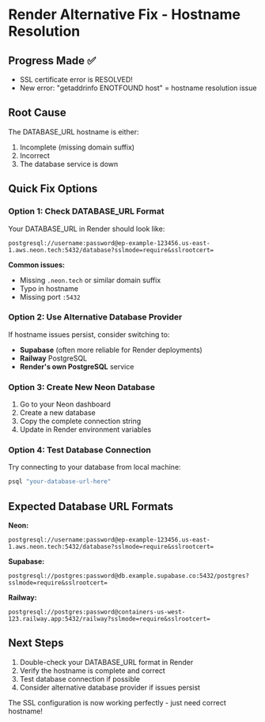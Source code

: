 # Render Alternative Fix - Hostname Resolution

## Progress Made ✅
- SSL certificate error is RESOLVED!
- New error: "getaddrinfo ENOTFOUND host" = hostname resolution issue

## Root Cause
The DATABASE_URL hostname is either:
1. Incomplete (missing domain suffix)
2. Incorrect
3. The database service is down

## Quick Fix Options

### Option 1: Check DATABASE_URL Format
Your DATABASE_URL in Render should look like:
```
postgresql://username:password@ep-example-123456.us-east-1.aws.neon.tech:5432/database?sslmode=require&sslrootcert=
```

**Common issues:**
- Missing `.neon.tech` or similar domain suffix
- Typo in hostname
- Missing port `:5432`

### Option 2: Use Alternative Database Provider
If hostname issues persist, consider switching to:
- **Supabase** (often more reliable for Render deployments)
- **Railway** PostgreSQL
- **Render's own PostgreSQL** service

### Option 3: Create New Neon Database
1. Go to your Neon dashboard
2. Create a new database
3. Copy the complete connection string
4. Update in Render environment variables

### Option 4: Test Database Connection
Try connecting to your database from local machine:
```bash
psql "your-database-url-here"
```

## Expected Database URL Formats

**Neon:**
```
postgresql://username:password@ep-example-123456.us-east-1.aws.neon.tech:5432/database?sslmode=require&sslrootcert=
```

**Supabase:**
```
postgresql://postgres:password@db.example.supabase.co:5432/postgres?sslmode=require&sslrootcert=
```

**Railway:**
```
postgresql://postgres:password@containers-us-west-123.railway.app:5432/railway?sslmode=require&sslrootcert=
```

## Next Steps
1. Double-check your DATABASE_URL format in Render
2. Verify the hostname is complete and correct
3. Test database connection if possible
4. Consider alternative database provider if issues persist

The SSL configuration is now working perfectly - just need correct hostname!